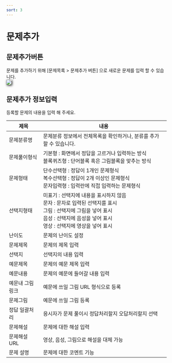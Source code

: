 ```yaml
---
sort: 3
---
```


# 문제추가


## 문제추가버튼 

문제를 추가하기 위해 [문제목록 > 문제추가 버튼] 으로 새로운 문제를 입력 할 수 있습니다.  
<img src="https://soystudy.github.io/img/question/questionadd.png" style="box-shadow:2px 2px 7px;">

## 문제추가 정보입력

등록할 문제의 내용을 입력 해 주세요.  


|제목|내용|
|----|----|
|문제분류명| 문제분류 정보에서 전체목록을 확인하거나, 분류를 추가 할 수 있습니다.|
|문제풀이형식| 기본형 : 화면에서 정답을 고르거나 입력하는 방식<br> 블록퀴즈형 : 단어블록 혹은 그림블록을 맞추는 방식|
|문제형태| 단수선택형 : 정답이 1개인 문제형식<br> 복수선택형 : 정답이 2개 이상인 문제형식<br> 문자입력형 : 입력란에 직접 입력하는 문제형식|
|선택지형태|미표기 : 선택지에 내용을 표시하지 않음<br>문자 : 문자로 입력된 선택지를 표시<br>그림 : 선택지에 그림을 넣어 표시<br>음성 : 선택지에 음성을 넣어 표시<br>영상 : 선택지에 영상을 넣어 표시|
|난이도 | 문제의 난이도 설정|
| 문제제목 | 문제의 제목 입력|
| 선택지 | 선택지의 내용 입력|
| 예문제목 | 문제의 예문 제목 입력|
| 예문내용 | 문제의 예문에 들어갈 내용 입력|
| 예문내 그림링크 | 예문에 쓰일 그림 URL 형식으로 등록|
| 문제그림 | 예문에 쓰일 그림 등록|
| 정답 일괄처리 | 응시자가 문제 풀이시 정답처리할지 오답처리할지 선택|
| 문제해설 | 문제에 대한 해설 입력|
| 문제해설 URL | 영상, 음성, 그림으로 해설을 대체 가능|
| 문제 설명 | 문제에 대한 코멘트 기능|